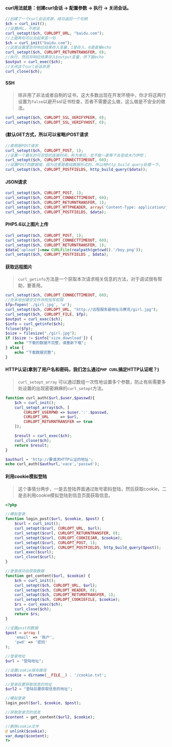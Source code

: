 #### curl用法就是：创建curl会话 -> 配置参数 -> 执行 -> 关闭会话。

```php
//创建了一个curl会话资源，成功返回一个句柄
$ch = curl_init();
//设置URL，不用说
curl_setopt($ch, CURLOPT_URL, "baidu.com");
//上面两句可以合起来变一句
$ch = curl_init("baidu.com");
//这是设置是否将响应结果存入变量，1是存入，0是直接echo
curl_setopt($ch, CURLOPT_RETURNTRANSFER, 0);
//执行，然后将响应结果存入$output变量，供下面echo
$output = curl_exec($ch);
//关闭这个curl会话资源
curl_close($ch);
```

#### SSH

> 除非用了非法或者自制的证书，这大多数出现在开发环境中，你才将这两行设置为`false`以避开ssl证书检查，否者不需要这么做，这么做是不安全的做法。

```php
curl_setopt($ch, CURLOPT_SSL_VERIFYPEER, 0);
curl_setopt($ch, CURLOPT_SSL_VERIFYHOST, 0);
```

#### (默认GET方式，所以可以省略)POST请求

```php
//表明是POST请求
curl_setopt($ch, CURLOPT_POST, 1);
//设置一个最长的可忍受的连接时间，秒为单位，总不能一直等下去变成木乃伊吧；
curl_setopt($ch, CURLOPT_CONNECTTIMEOUT, 60);
//设置POST的数据域，因为这里是数组数据形式的，所以用http_build_query处理一下。
curl_setopt($ch, CURLOPT_POSTFIELDS, http_build_query($data));
```

#### JSON请求

```php
curl_setopt($ch, CURLOPT_POST, 1);
curl_setopt($ch, CURLOPT_CONNECTTIMEOUT, 60);
curl_setopt($ch, CURLOPT_RETURNTRANSFER, 1);
curl_setopt($ch, CURLOPT_HTTPHEADER, array('Content-Type: application/json', 'Content-Length:' . strlen($data)));
curl_setopt($ch, CURLOPT_POSTFIELDS, $data);
```

#### PHP5.6以上图片上传

```php
curl_setopt($ch, CURLOPT_POST, 1);
curl_setopt($ch, CURLOPT_CONNECTTIMEOUT, 60);
curl_setopt($ch, CURLOPT_RETURNTRANSFER, 1);
$data['upload']=new CURLFile(realpath(getcwd().'/boy.png'));
curl_setopt($ch, CURLOPT_POSTFIELDS , $data);
```

#### 获取远程图片

> `curl_getinfo`方法是一个获取本次请求相关信息的方法，对于调试很有帮助，要善用。

```php
curl_setopt($ch, CURLOPT_CONNECTTIMEOUT, 60);
//先本地创建空文件并附加写权限
$fp=fopen('./girl.jpg', 'w');
curl_setopt($ch, CURLOPT_URL, "http://远程服务器地址马赛克/girl.jpg");
curl_setopt($ch, CURLOPT_FILE, $fp);
$output = curl_exec($ch);
$info = curl_getinfo($ch);
fclose($fp);
$size = filesize("./girl.jpg");
if ($size != $info['size_download']) {
    echo "下载的数据不完整，请重新下载";
} else {
    echo "下载数据完整";
}
```

#### HTTP认证(拿到了用户名和密码，我们怎么通过`PHP CURL`搞定HTTP认证呢？)

> `curl_setopt_array` 可以通过数组一次性地设置多个参数，防止有些需要多处设置的出现密密麻麻的`curl_setopt`方法。

```php
function curl_auth($url,$user,$passwd){
    $ch = curl_init();
    curl_setopt_array($ch, [
        CURLOPT_USERPWD => $user.':'.$passwd,
        CURLOPT_URL     => $url,
        CURLOPT_RETURNTRANSFER => true
    ]);

    $result = curl_exec($ch);
    curl_close($ch);
    return $result;
}

$authurl = 'http://要请求HTTP认证的地址';
echo curl_auth($authurl,'vace','passwd');
```

#### 利用cookie模拟登陆

> 这个事情分两步，一是去登陆界面通过账号密码登陆，然后获取cookie，二是去利用cookie模拟登陆到信息页面获取信息。

```php
<?php

//模拟登录 
function login_post($url, $cookie, $post) {
    $curl = curl_init();
    curl_setopt($curl, CURLOPT_URL, $url);
    curl_setopt($curl, CURLOPT_RETURNTRANSFER, 0);
    curl_setopt($curl, CURLOPT_COOKIEJAR, $cookie);
    curl_setopt($curl, CURLOPT_POST, 1);
    curl_setopt($curl, CURLOPT_POSTFIELDS, http_build_query($post));
    curl_exec($curl);
    curl_close($curl);
}

//登录成功后获取数据 
function get_content($url, $cookie) {
    $ch = curl_init();
    curl_setopt($ch, CURLOPT_URL, $url);
    curl_setopt($ch, CURLOPT_HEADER, 0);
    curl_setopt($ch, CURLOPT_RETURNTRANSFER, 1);
    curl_setopt($ch, CURLOPT_COOKIEFILE, $cookie);
    $rs = curl_exec($ch);
    curl_close($ch);
    return $rs;
}

//设置post的数据 
$post = array (
    'email' => '账户',
    'pwd' => '密码'
);

//登录地址 
$url = "登陆地址"; 

//设置cookie保存路径 
$cookie = dirname(__FILE__) . '/cookie.txt'; 

//登录后要获取信息的地址 
$url2 = "登陆后要获取信息的地址"; 

//模拟登录
login_post($url, $cookie, $post); 

//获取登录页的信息 
$content = get_content($url2, $cookie); 

//删除cookie文件
@ unlink($cookie);
var_dump($content); 
?>
```

